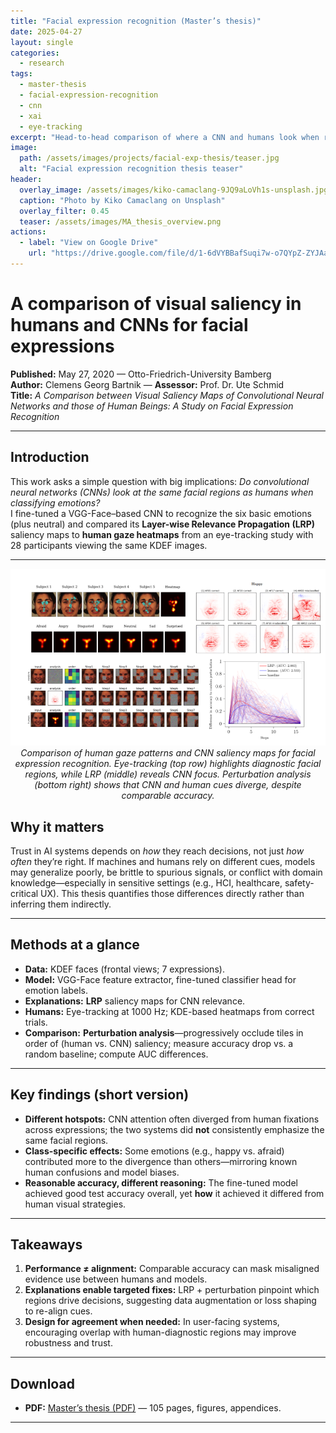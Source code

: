 ```yaml
---
title: "Facial expression recognition (Master’s thesis)"
date: 2025-04-27
layout: single
categories:
  - research
tags:
  - master-thesis
  - facial-expression-recognition
  - cnn
  - xai
  - eye-tracking
excerpt: "Head-to-head comparison of where a CNN and humans look when recognizing facial expressions — and why they disagree."
image:
  path: /assets/images/projects/facial-exp-thesis/teaser.jpg
  alt: "Facial expression recognition thesis teaser"
header:
  overlay_image: /assets/images/kiko-camaclang-9JQ9aLoVh1s-unsplash.jpg
  caption: "Photo by Kiko Camaclang on Unsplash"
  overlay_filter: 0.45
  teaser: /assets/images/MA_thesis_overview.png
actions:
  - label: "View on Google Drive"
    url: "https://drive.google.com/file/d/1-6dVYBBafSuqi7w-o7QYpZ-ZYJAa6Ter/view?usp=sharing"
---
```


# A comparison of visual saliency in humans and CNNs for facial expressions

**Published:** May 27, 2020 — Otto-Friedrich-University Bamberg  
**Author:** Clemens Georg Bartnik — **Assessor:** Prof. Dr. Ute Schmid  
**Title:** *A Comparison between Visual Saliency Maps of Convolutional Neural Networks and those of Human Beings: A Study on Facial Expression Recognition*

---

## Introduction
This work asks a simple question with big implications: *Do convolutional neural networks (CNNs) look at the same facial regions as humans when classifying emotions?*  
I fine-tuned a VGG-Face–based CNN to recognize the six basic emotions (plus neutral) and compared its **Layer-wise Relevance Propagation (LRP)** saliency maps to **human gaze heatmaps** from an eye-tracking study with 28 participants viewing the same KDEF images.

---


<p align="center">
  <img src="/assets/images/MA_thesis_overview.png" alt="Overview of Thesis findings" width="1000"><br>
  <em>Comparison of human gaze patterns and CNN saliency maps for facial expression recognition. 
  Eye-tracking (top row) highlights diagnostic facial regions, while LRP (middle) reveals CNN focus. 
  Perturbation analysis (bottom right) shows that CNN and human cues diverge, despite comparable accuracy.</em>
</p>


## Why it matters
Trust in AI systems depends on *how* they reach decisions, not just *how often* they’re right. If machines and humans rely on different cues, models may generalize poorly, be brittle to spurious signals, or conflict with domain knowledge—especially in sensitive settings (e.g., HCI, healthcare, safety-critical UX). This thesis quantifies those differences directly rather than inferring them indirectly.

---

## Methods at a glance
- **Data:** KDEF faces (frontal views; 7 expressions).  
- **Model:** VGG-Face feature extractor, fine-tuned classifier head for emotion labels.  
- **Explanations:** **LRP** saliency maps for CNN relevance.  
- **Humans:** Eye-tracking at 1000 Hz; KDE-based heatmaps from correct trials.  
- **Comparison:** **Perturbation analysis**—progressively occlude tiles in order of (human vs. CNN) saliency; measure accuracy drop vs. a random baseline; compute AUC differences.

---

## Key findings (short version)
- **Different hotspots:** CNN attention often diverged from human fixations across expressions; the two systems did **not** consistently emphasize the same facial regions.  
- **Class-specific effects:** Some emotions (e.g., happy vs. afraid) contributed more to the divergence than others—mirroring known human confusions and model biases.  
- **Reasonable accuracy, different reasoning:** The fine-tuned model achieved good test accuracy overall, yet **how** it achieved it differed from human visual strategies.

---

## Takeaways
1. **Performance ≠ alignment:** Comparable accuracy can mask misaligned evidence use between humans and models.  
2. **Explanations enable targeted fixes:** LRP + perturbation pinpoint which regions drive decisions, suggesting data augmentation or loss shaping to re-align cues.  
3. **Design for agreement when needed:** In user-facing systems, encouraging overlap with human-diagnostic regions may improve robustness and trust.

---

## Download
- **PDF:** [Master’s thesis (PDF)](https://drive.google.com/file/d/1-6dVYBBafSuqi7w-o7QYpZ-ZYJAa6Ter/view?usp=sharing) — 105 pages, figures, appendices. 
---
